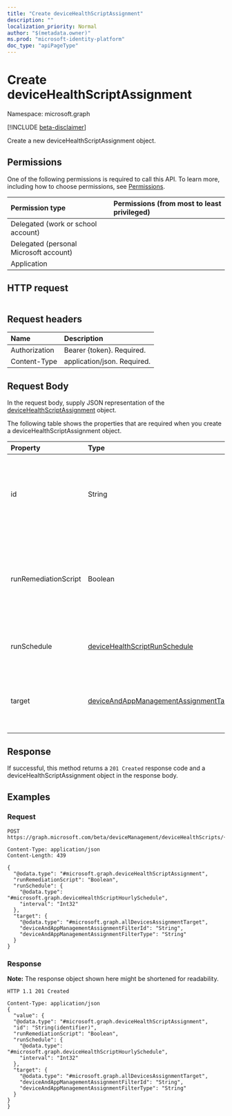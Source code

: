 ```yaml
---
title: "Create deviceHealthScriptAssignment"
description: ""
localization_priority: Normal
author: "$(metadata.owner)"
ms.prod: "microsoft-identity-platform"
doc_type: "apiPageType"
---
```


# Create deviceHealthScriptAssignment

Namespace: microsoft.graph

[!INCLUDE [beta-disclaimer](../../includes/beta-disclaimer.md)]

Create a new deviceHealthScriptAssignment object.

## Permissions

One of the following permissions is required to call this API. To learn more, including how to choose permissions, see [Permissions](/graph/permissions-reference).

| Permission type                        | Permissions (from most to least privileged) |
| :------------------------------------- | :------------------------------------------ |
| Delegated (work or school account)     |                                             |
| Delegated (personal Microsoft account) |                                             |
| Application                            |                                             |

## HTTP request

<!-- {
  "blockType": "ignored"
}
-->

```http

```

## Request headers

| Name          | Description                 |
| :------------ | :-------------------------- |
| Authorization | Bearer {token}. Required.   |
| Content-Type  | application/json. Required. |

## Request Body

In the request body, supply JSON representation of the [deviceHealthScriptAssignment](../resources/intune-devicehealthscriptassignment.md) object.

<!-- Actions and Functions -->

<!-- CRUD Methods -->

The following table shows the properties that are required when you create a deviceHealthScriptAssignment object.

| Property             | Type                                                                                             | Description                                                                                                |
| :------------------- | :----------------------------------------------------------------------------------------------- | :--------------------------------------------------------------------------------------------------------- |
| id                   | String                                                                                           | Key of the device health script assignment entity. This property is read-only. Read-only.                  |
| runRemediationScript | Boolean                                                                                          | Determine whether we want to run detection script only or run both detection script and remediation script |
| runSchedule          | [deviceHealthScriptRunSchedule](../resources/devicehealthscriptrunschedule.md)                   | Script run schedule for the target group                                                                   |
| target               | [deviceAndAppManagementAssignmentTarget](../resources/deviceandappmanagementassignmenttarget.md) | The Azure Active Directory group we are targeting the script to                                            |

## Response

If successful, this method returns a `201 Created` response code and a deviceHealthScriptAssignment object in the response body.

## Examples

### Request

<!-- {
  "blockType": "request",
  "name": "create_devicehealthscriptassignment"
}
-->

```http
POST https://graph.microsoft.com/beta/deviceManagement/deviceHealthScripts/{id}/assignments/{id}

Content-Type: application/json
Content-Length: 439

{
  "@odata.type": "#microsoft.graph.deviceHealthScriptAssignment",
  "runRemediationScript": "Boolean",
  "runSchedule": {
    "@odata.type": "#microsoft.graph.deviceHealthScriptHourlySchedule",
    "interval": "Int32"
  },
  "target": {
    "@odata.type": "#microsoft.graph.allDevicesAssignmentTarget",
    "deviceAndAppManagementAssignmentFilterId": "String",
    "deviceAndAppManagementAssignmentFilterType": "String"
  }
}

```

### Response

**Note:** The response object shown here might be shortened for readability.

<!-- {
  "blockType": "response",
  "truncated": true,
  "@odata.type": "microsoft.management.services.api.deviceHealthScriptAssignment"
}
-->

```http
HTTP 1.1 201 Created

Content-Type: application/json
{
  "value": {
  "@odata.type": "#microsoft.graph.deviceHealthScriptAssignment",
  "id": "String(identifier)",
  "runRemediationScript": "Boolean",
  "runSchedule": {
    "@odata.type": "#microsoft.graph.deviceHealthScriptHourlySchedule",
    "interval": "Int32"
  },
  "target": {
    "@odata.type": "#microsoft.graph.allDevicesAssignmentTarget",
    "deviceAndAppManagementAssignmentFilterId": "String",
    "deviceAndAppManagementAssignmentFilterType": "String"
  }
}
}

```
